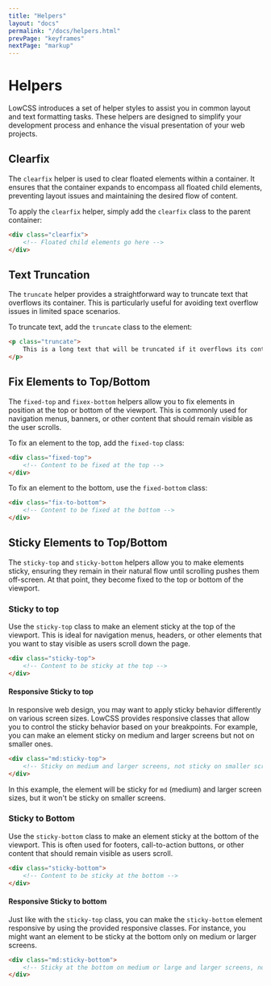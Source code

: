 ```yaml
---
title: "Helpers"
layout: "docs"
permalink: "/docs/helpers.html"
prevPage: "keyframes"
nextPage: "markup"
---
```


# Helpers

LowCSS introduces a set of helper styles to assist you in common layout and text formatting tasks. These helpers are designed to simplify your development process and enhance the visual presentation of your web projects.

## Clearfix

The `clearfix` helper is used to clear floated elements within a container. It ensures that the container expands to encompass all floated child elements, preventing layout issues and maintaining the desired flow of content.

To apply the `clearfix` helper, simply add the `clearfix` class to the parent container:

```html
<div class="clearfix">
    <!-- Floated child elements go here -->
</div>
```

## Text Truncation

The `truncate` helper provides a straightforward way to truncate text that overflows its container. This is particularly useful for avoiding text overflow issues in limited space scenarios.

To truncate text, add the `truncate` class to the element:

```html
<p class="truncate">
    This is a long text that will be truncated if it overflows its container.
</p>
```

## Fix Elements to Top/Bottom

The `fixed-top` and `fixex-bottom` helpers allow you to fix elements in position at the top or bottom of the viewport. This is commonly used for navigation menus, banners, or other content that should remain visible as the user scrolls.

To fix an element to the top, add the `fixed-top` class:

```html
<div class="fixed-top">
    <!-- Content to be fixed at the top -->
</div>
```

To fix an element to the bottom, use the `fixed-bottom` class:

```html
<div class="fix-to-bottom">
    <!-- Content to be fixed at the bottom -->
</div>
```

## Sticky Elements to Top/Bottom

The `sticky-top` and `sticky-bottom` helpers allow you to make elements sticky, ensuring they remain in their natural flow until scrolling pushes them off-screen. At that point, they become fixed to the top or bottom of the viewport.

### Sticky to top

Use the `sticky-top` class to make an element sticky at the top of the viewport. This is ideal for navigation menus, headers, or other elements that you want to stay visible as users scroll down the page.

```html
<div class="sticky-top">
    <!-- Content to be sticky at the top -->
</div>
```

#### Responsive Sticky to top

In responsive web design, you may want to apply sticky behavior differently on various screen sizes. LowCSS provides responsive classes that allow you to control the sticky behavior based on your breakpoints. For example, you can make an element sticky on medium and larger screens but not on smaller ones.

```html
<div class="md:sticky-top">
    <!-- Sticky on medium and larger screens, not sticky on smaller screens -->
</div>
```

In this example, the element will be sticky for `md` (medium) and larger screen sizes, but it won't be sticky on smaller screens.

### Sticky to Bottom

Use the `sticky-bottom` class to make an element sticky at the bottom of the viewport. This is often used for footers, call-to-action buttons, or other content that should remain visible as users scroll.

```html
<div class="sticky-bottom">
    <!-- Content to be sticky at the bottom -->
</div>
```

#### Responsive Sticky to bottom

Just like with the `sticky-top` class, you can make the `sticky-bottom` element responsive by using the provided responsive classes. For instance, you might want an element to be sticky at the bottom only on medium or larger screens.

```html
<div class="md:sticky-bottom">
    <!-- Sticky at the bottom on medium or large and larger screens, not sticky on smaller screens -->
</div>
```
